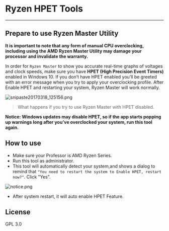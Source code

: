 # Ryzen HPET Tools
---
## Prepare to use Ryzen Master Utility
**It is important to note that any form of manual CPU overclocking, including using the AMD Ryzen Master Utility may damage your processor and invalidate the warranty.**

In order for `Ryzen Master` to show you accurate real-time graphs of voltages and clock speeds, make sure you have **HPET (High Precision Event Timers)** enabled in Windows 10. If you don’t have HPET enabled you’ll be greeted with an error message when you try to apply your overclocking profile. After Enable HPET and restarting your system, Ryzen Master will work normally.

![snipaste20170318_125156.png](https://ooo.0o0.ooo/2017/03/18/58ccbd5c5eb7f.png)

> What happens if you try to use Ryzen Master with HPET disabled.

**Notice: Windows updates may disable HPET, so if the app starts popping up warnings long after you’ve overclocked your system, run this tool again.**

## How to use
* Make sure your Professor is AMD Ryzen Series.
* Run this tool as administrator.
* This tool will automatically detect your system,and shows a dialog to remind that `"You need to restart the system to Enable HPET, restart now?"`. Click "Yes".

![notice.png](https://ooo.0o0.ooo/2017/03/18/58ccc07d49752.png)
* After system restart, it will auto enable HPET Feature.

## License
GPL 3.0


